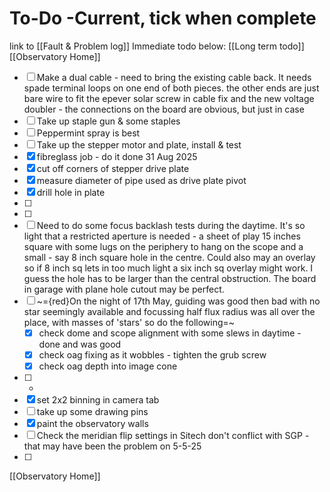 
# To-Do -Current, tick when complete
link to [[Fault & Problem log]]
Immediate todo below:            [[Long term todo]]     [[Observatory Home]]

- [ ] Make a dual cable - need to bring the existing cable back. It needs spade terminal loops on one end of both pieces. the other ends are just bare wire to fit the epever solar screw in cable fix and the new voltage doubler - the connections on the board are obvious, but just in case 
- [ ] Take up staple gun & some staples
- [ ] Peppermint spray is best
- [ ] Take up the stepper motor and plate, install & test
- [x] fibreglass job - do it done 31 Aug 2025
- [x] cut off corners of stepper drive plate 
- [x] measure diameter of pipe used as drive plate pivot
- [x] drill hole in plate
- [ ] 
- [ ] 
- [ ] Need to do some focus backlash tests during the daytime. It's so light that a restricted aperture is needed - a sheet of play 15 inches square with some lugs on the periphery to hang on the scope and a small  - say 8 inch square hole in the centre. Could also may an overlay so if 8 inch sq lets in too much light a six inch sq overlay might work. I guess the hole has to be larger than the central obstruction. The board in garage with plane hole cutout may be perfect. 
- [ ] ~={red}On the night of 17th May, guiding was good then bad with no star seemingly available and focussing half flux radius was all over the place, with masses of 'stars' so do the following=~
	- [x] check dome and scope alignment with some slews in daytime - done and was good
	- [x] check oag fixing as it wobbles - tighten the grub screw
	- [x] check oag depth into image cone
- [ ] - 
- [x] set 2x2 binning in camera tab
- [ ] take up some drawing pins
- [x] paint the observatory walls
- [ ] Check the meridian flip settings in Sitech don't conflict with SGP - that may have been the problem on 5-5-25
- [ ] 



[[Observatory Home]]

